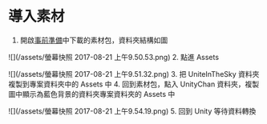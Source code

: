 # 導入素材

1. 開啟[事前準備](/chapter1.md)中下載的素材包，資料夾結構如圖

![](/assets/螢幕快照 2017-08-21 上午9.50.53.png)
2. 點進 Assets

![](/assets/螢幕快照 2017-08-21 上午9.51.32.png)
3. 把 UniteInTheSky 資料夾複製到專案資料夾中的 Assets 中
4. 回到素材包，點入 UnityChan 資料夾，複製圖中顯示為藍色背景的資料夾專案資料夾的 Assets 中

![](/assets/螢幕快照 2017-08-21 上午9.54.19.png)
5. 回到 Unity 等待資料轉換

